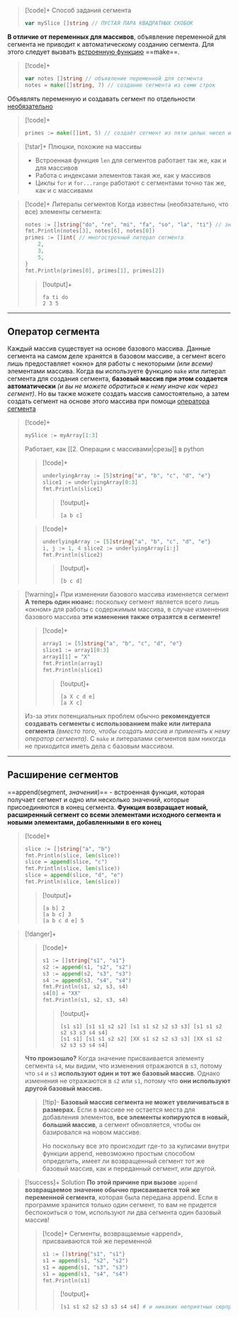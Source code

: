 >[!code]+ Способ задания сегмента
>```go
> var mySlice []string // ПУСТАЯ ПАРА КВАДРАТНЫХ СКОБОК
>```

**В отличие от переменных для массивов**, объявление переменной для сегмента не приводит к автоматическому созданию сегмента. Для этого следует вызвать <u>встроенную функцию</u> ==make==.

>[!code]+
>```go
> var notes []string // объявление переменной для сегмента
> notes = make([]string, 7) // создание сегмента из семи строк
>```

Объявлять переменную и создавать сегмент по отдельности <u>необязательно</u>
>[!code]+
>```go
> primes := make([]int, 5) // создаёт сегмент из пяти целых чисел и присваивает его переменной
>```

>[!star]+ Плюшки, похожие на массивы
> - Встроенная функция `len` для сегментов работает так же, как и для массивов
> - Работа с индексами элементов такая же, как у массивов
> - Циклы `for` и `for...range` работают с сегментами точно так же, как и с массивами

>[!code]+ Литералы сегментов
> Когда известны (необязательно, что все) элементы сегмента:
>```go
> notes := []string{"do", "re", "mi", "fa", "so", "la", "ti"} // значения присваиваются с помощью литерала сегмента  
> fmt.Println(notes[3], notes[6], notes[0])  
> primes := []int{ // многострочный литерал сегмента  
>     2,  
>     3,  
>     5,  
> }  
> fmt.Println(primes[0], primes[1], primes[2])
>```
> > [!output]+
> >```
> > fa ti do
> > 2 3 5
> >```

---
## Оператор сегмента

Каждый массив существует на основе базового массива. Данные сегмента на самом деле хранятся в базовом массиве, а сегмент всего лишь предоставляет «окно» для работы с некоторыми *(или всеми)* элементами массива.
Когда вы используете функцию `make` или литерал сегмента для создания сегмента, **базовый массив при этом создается автоматически** *(и вы не можете обратиться к нему иначе как через сегмент)*. Но вы также можете создать массив самостоятельно, а затем создать сегмент на основе этого массива при помощи <u>оператора сегмента</u>

>[!code]+
>```go
> mySlice := myArray[1:3]
>```
> Работает, как [[2. Операции с массивами|срезы]] в python
> > [!code]+
> > ```go
> > underlyingArray := [5]string{"a", "b", "c", "d", "e"} 
> > slice1 := underlyingArray[0:3] 
> > fmt.Println(slice1)
> > ```
> > > [!output]+
> > > ```
> > > [a b c]
> > > ```
> 
> > [!code]+
> > ```go
> > underlyingArray := [5]string{"a", "b", "c", "d", "e"} 
> > i, j := 1, 4 slice2 := underlyingArray[i:j] 
> > fmt.Println(slice2)
> > ```
> > > [!output]+
> > > ```
> > > [b c d]
> > > ```

> [!warning]+ При изменении базового массива изменяется сегмент
> **А теперь один нюанс:** поскольку сегмент является всего лишь «окном» для работы с содержимым массива, в случае изменения базового массива **эти изменения также отразятся в сегменте!**
> > [!code]+
> > ```go
> > array1 := [5]string{"a", "b", "c", "d", "e"}  
> > slice1 := array1[0:3]  
> > array1[1] = "X"  
> > fmt.Println(array1)  
> > fmt.Println(slice1)
> > ```
> > > [!output]+
> > > ```
> > > [a X c d e]
> > > [a X c]
> > > ```
> 
> Из-за этих потенциальных проблем обычно **рекомендуется создавать сегменты с использованием make или литерала сегмента** *(вместо того, чтобы создать массив и применять к нему оператор сегмента)*. С `make` и литералами сегментов вам никогда не приходится иметь дела с базовым массивом.

---
## Расширение сегментов
==append(segment, *значения*)== - встроенная функция, которая получает сегмент и одно или несколько значений, которые присоединяются в конец сегмента. **Функция возвращает новый, расширенный сегмент со всеми элементами исходного сегмента и новыми элементами, добавленными в его конец**

> [!code]+
> ```go
> slice := []string{"a", "b"}  
> fmt.Println(slice, len(slice))  
> slice = append(slice, "c")  
> fmt.Println(slice, len(slice))  
> slice = append(slice, "d", "e")  
> fmt.Println(slice, len(slice))
> ```
> > [!output]+
> > ```
> > [a b] 2
> > [a b c] 3
> > [a b c d e] 5
> > ```

> [!danger]+ 
> >[!code]+
> >```go
> > s1 := []string{"s1", "s1"} 
> > s2 := append(s1, "s2", "s2") 
> > s3 := append(s2, "s3", "s3") 
> > s4 := append(s3, "s4", "s4") 
> > fmt.Println(s1, s2, s3, s4) 
> > s4[0] = "XX" 
> > fmt.Println(s1, s2, s3, s4)
> >```
> > >[!output]+
> > >```
> > > [s1 s1] [s1 s1 s2 s2] [s1 s1 s2 s2 s3 s3] [s1 s1 s2 s2 s3 s3 s4 s4]
> > > [s1 s1] [s1 s1 s2 s2] [XX s1 s2 s2 s3 s3] [XX s1 s2 s2 s3 s3 s4 s4]
> > >```
>
> **Что произошло?** Когда значение присваивается элементу сегмента `s4`, мы видим, что изменения отражаются в `s3`, потому что `s4` и `s3` **используют один и тот же базовый массив**. Однако изменения не отражаются в `s2` или `s1`, потому что **они используют другой базовый массив.**
> >[!tip]-
> > **Базовый массив сегмента не может увеличиваться в размерах.** Если в массиве не остается места для добавления элементов, **все элементы копируются в новый, больший массив**, а сегмент обновляется, чтобы он базировался на новом массиве.
> >
> > Но поскольку все это происходит где-то за кулисами внутри функции append, невозможно простым способом определить, имеет ли возвращенный сегмент тот же базовый массив, как и переданный сегмент, или другой.

> [!success]+ Solution
> **По этой причине при вызове** `append` **возвращаемое значение обычно присваивается той же переменной сегмента**, которая была передана append. Если в программе хранится только один сегмент, то вам не придется беспокоиться о том, используют ли два сегмента один базовый массив!
> >[!code]+
> > Сегменты, возвращаемые «append», присваиваются той же переменной
> >```go
> > s1 := []string{"s1", "s1"} 
> > s1 = append(s1, "s2", "s2") 
> > s1 = append(s1, "s3", "s3") 
> > s1 = append(s1, "s4", "s4") 
> > fmt.Println(s1)
> >```
> > > [!output]+
> > > ```py
> > > [s1 s1 s2 s2 s3 s3 s4 s4] # и никаких неприятных сюрпризов
> > > ```